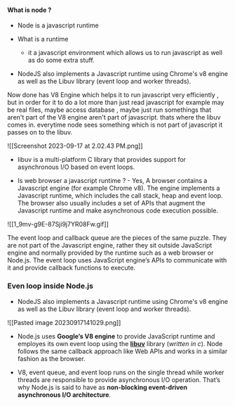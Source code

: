 #### What is node ?

- Node is a javascript runtime
- What is a runtime
	- it a javascript environment which allows us to run javascript as well as do some extra stuff.

- NodeJS also implements a Javascript runtime using Chrome's v8 engine as well as the Libuv library (event loop and worker threads).

Now done has V8 Engine which helps it to run javascript very efficiently  , but in order for it to do a lot more than just read javascript for example may be real files, maybe access database , maybe just run somethings that aren't part of the V8 engine aren't part of javascript. thats where the libuv comes in. everytime node sees something which is not part of javascript it passes on to the libuv.

![[Screenshot 2023-09-17 at 2.02.43 PM.png]]


- libuv is a multi-platform C library that provides support for asynchronous I/O based on event loops.
 

- Is web browser a javascript runtime ? - Yes, A browser contains a Javascript engine (for example Chrome v8). The engine implements a Javascript runtime, which includes the call stack, heap and event loop. The browser also usually includes a set of APIs that augment the Javascript runtime and make asynchronous code execution possible.

![[1_9mv-g9E-87Sji9j7YR08Fw.gif]]

The event loop and callback queue are the pieces of the same puzzle. They are not part of the Javascript engine, rather they sit outside JavaScript engine and normally provided by the runtime such as a web browser or Node.js. The event loop uses JavaScript engine’s APIs to communicate with it and provide callback functions to execute.
### Even loop inside Node.js

- NodeJS also implements a Javascript runtime using Chrome's v8 engine as well as the Libuv library (event loop and worker threads).

![[Pasted image 20230917141029.png]]
- Node.js uses **Google’s V8 engine** to provide JavaScript runtime and employes its own event loop using the [**libuv**](https://github.com/libuv/libuv) library (_written in c_). Node follows the same callback approach like Web APIs and works in a similar fashion as the browser.

- V8, event queue, and event loop runs on the single thread while worker threads are responsible to provide asynchronous I/O operation. That’s why Node.js is said to have as **non-blocking event-driven asynchronous I/O architecture**.